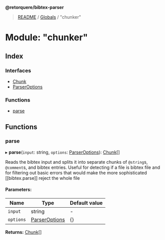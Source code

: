**@retorquere/bibtex-parser**

> [README](../README.md) / [Globals](../globals.md) / "chunker"

# Module: "chunker"

## Index

### Interfaces

* [Chunk](../interfaces/_chunker_.chunk.md)
* [ParserOptions](../interfaces/_chunker_.parseroptions.md)

### Functions

* [parse](_chunker_.md#parse)

## Functions

### parse

▸ **parse**(`input`: string, `options`: [ParserOptions](../interfaces/_chunker_.parseroptions.md)): [Chunk](../interfaces/_chunker_.chunk.md)[]

Reads the bibtex input and splits it into separate chunks of `@string`s, `@comment`s, and bibtex entries. Useful for detecting if a file is bibtex file and for filtering out basic errors that would
make the more sophisticated [[bibtex.parse]] reject the whole file

#### Parameters:

Name | Type | Default value |
------ | ------ | ------ |
`input` | string | - |
`options` | [ParserOptions](../interfaces/_chunker_.parseroptions.md) | {} |

**Returns:** [Chunk](../interfaces/_chunker_.chunk.md)[]

